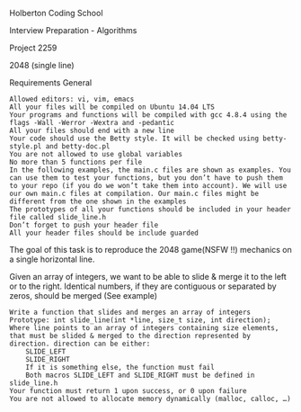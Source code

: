 Holberton Coding School

Interview Preparation - Algorithms

Project 2259

2048 (single line)


Requirements
General

    Allowed editors: vi, vim, emacs
    All your files will be compiled on Ubuntu 14.04 LTS
    Your programs and functions will be compiled with gcc 4.8.4 using the flags -Wall -Werror -Wextra and -pedantic
    All your files should end with a new line
    Your code should use the Betty style. It will be checked using betty-style.pl and betty-doc.pl
    You are not allowed to use global variables
    No more than 5 functions per file
    In the following examples, the main.c files are shown as examples. You can use them to test your functions, but you don’t have to push them to your repo (if you do we won’t take them into account). We will use our own main.c files at compilation. Our main.c files might be different from the one shown in the examples
    The prototypes of all your functions should be included in your header file called slide_line.h
    Don’t forget to push your header file
    All your header files should be include guarded

The goal of this task is to reproduce the 2048 game(NSFW !!) mechanics on a single horizontal line.

Given an array of integers, we want to be able to slide & merge it to the left or to the right. Identical numbers, if they are contiguous or separated by zeros, should be merged (See example)

    Write a function that slides and merges an array of integers
    Prototype: int slide_line(int *line, size_t size, int direction);
    Where line points to an array of integers containing size elements, that must be slided & merged to the direction represented by direction. direction can be either:
        SLIDE_LEFT
        SLIDE_RIGHT
        If it is something else, the function must fail
        Both macros SLIDE_LEFT and SLIDE_RIGHT must be defined in slide_line.h
    Your function must return 1 upon success, or 0 upon failure
    You are not allowed to allocate memory dynamically (malloc, calloc, …)
